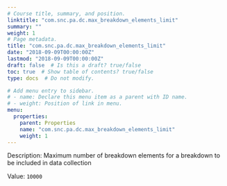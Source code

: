 ```yaml
---
# Course title, summary, and position.
linktitle: "com.snc.pa.dc.max_breakdown_elements_limit"
summary: ""
weight: 1
# Page metadata.
title: "com.snc.pa.dc.max_breakdown_elements_limit"
date: "2018-09-09T00:00:00Z"
lastmod: "2018-09-09T00:00:00Z"
draft: false  # Is this a draft? true/false
toc: true  # Show table of contents? true/false
type: docs  # Do not modify.

# Add menu entry to sidebar.
# - name: Declare this menu item as a parent with ID name.
# - weight: Position of link in menu.
menu:
  properties:
    parent: Properties
    name: "com.snc.pa.dc.max_breakdown_elements_limit"
    weight: 1
---
```


Description: Maximum number of breakdown elements for a breakdown to be included in data collection


Value: `10000`